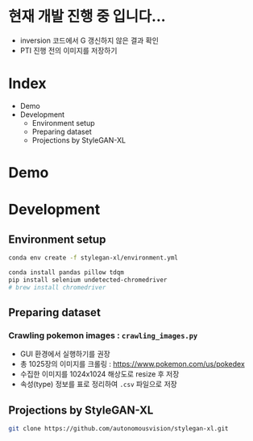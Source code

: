 # 현재 개발 진행 중 입니다...
- inversion 코드에서 G 갱신하지 않은 결과 확인
- PTI 진행 전의 이미지를 저장하기

# Index
- Demo
- Development
  - Environment setup
  - Preparing dataset
  - Projections by StyleGAN-XL


# Demo

# Development

## Environment setup
```sh
conda env create -f stylegan-xl/environment.yml

conda install pandas pillow tdqm
pip install selenium undetected-chromedriver
# brew install chromedriver
```

## Preparing dataset

### Crawling pokemon images : `crawling_images.py`
- GUI 환경에서 실행하기를 권장
- 총 1025장의 이미지를 크롤링 : https://www.pokemon.com/us/pokedex
- 수집한 이미지를 1024x1024 해상도로 resize 후 저장
- 속성(type) 정보를 표로 정리하여 `.csv` 파일으로 저장


## Projections by StyleGAN-XL

```sh
git clone https://github.com/autonomousvision/stylegan-xl.git
```